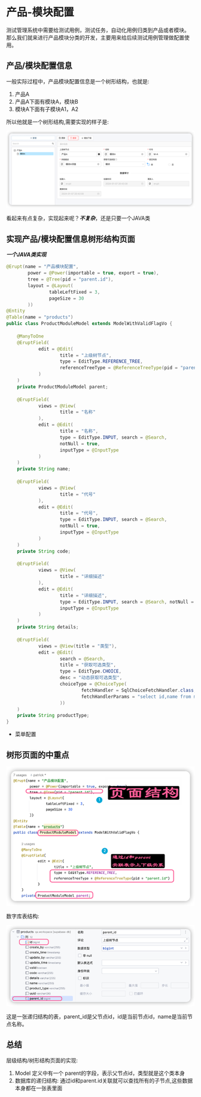 # 产品-模块配置

测试管理系统中需要给测试用例，测试任务，自动化用例归类到产品或者模块。
那么我们就来进行产品模块分类的开发，主要用来给后续测试用例管理做配置使用。

## 产品/模块配置信息

一般实际过程中，产品模块配置信息是一个树形结构，也就是:
1. 产品A
2. 产品A下面有模块A，模块B
3. 模块A下面有子模块A1，A2

所以他就是一个树形结构,需要实现的样子是:

![img.png](product-view.png)

看起来有点复杂，实现起来呢？***不复杂***，还是只要一个JAVA类

## 实现产品/模块配置信息树形结构页面

***一个JAVA类实现***

```java
@Erupt(name = "产品模块配置",
        power = @Power(importable = true, export = true),
        tree = @Tree(pid = "parent.id"),
        layout = @Layout(
                tableLeftFixed = 3,
                pageSize = 30
        ))
@Entity
@Table(name = "products")
public class ProductModuleModel extends ModelWithValidFlagVo {

    @ManyToOne
    @EruptField(
            edit = @Edit(
                    title = "上级树节点",
                    type = EditType.REFERENCE_TREE,
                    referenceTreeType = @ReferenceTreeType(pid = "parent.id")
            )
    )
    private ProductModuleModel parent;

    @EruptField(
            views = @View(
                    title = "名称"
            ),
            edit = @Edit(
                    title = "名称",
                    type = EditType.INPUT, search = @Search,
                    notNull = true,
                    inputType = @InputType
            )
    )
    private String name;

    @EruptField(
            views = @View(
                    title = "代号"
            ),
            edit = @Edit(
                    title = "代号",
                    type = EditType.INPUT, search = @Search,
                    notNull = true,
                    inputType = @InputType
            )
    )
    private String code;

    @EruptField(
            views = @View(
                    title = "详细描述"
            ),
            edit = @Edit(
                    title = "详细描述",
                    type = EditType.INPUT, search = @Search, notNull = true,
                    inputType = @InputType
            )
    )
    private String details;

    @EruptField(
            views = @View(title = "类型"),
            edit = @Edit(
                    search = @Search,
                    title = "获取可选类型",
                    type = EditType.CHOICE,
                    desc = "动态获取可选类型",
                    choiceType = @ChoiceType(
                            fetchHandler = SqlChoiceFetchHandler.class,
                            fetchHandlerParams = "select id,name from master_data where category='PRODUCT'"
                    ))
    )
    private String productType;
}
```

- 菜单配置

## 树形页面的中重点

![img.png](product-page.png)

数字库表结构:

![img_1.png](table.png)

这是一张递归结构的表，parent_id是父节点id，id是当前节点id，name是当前节点名称。

## 总结

层级结构/树形结构页面的实现: 
1. Model 定义中有一个 parent的字段，表示父节点id，类型就是这个类本身
2. 数据库的递归结构: 通过id和parent.id关联就可以查找所有的子节点,这些数据本身都在一张表里面


